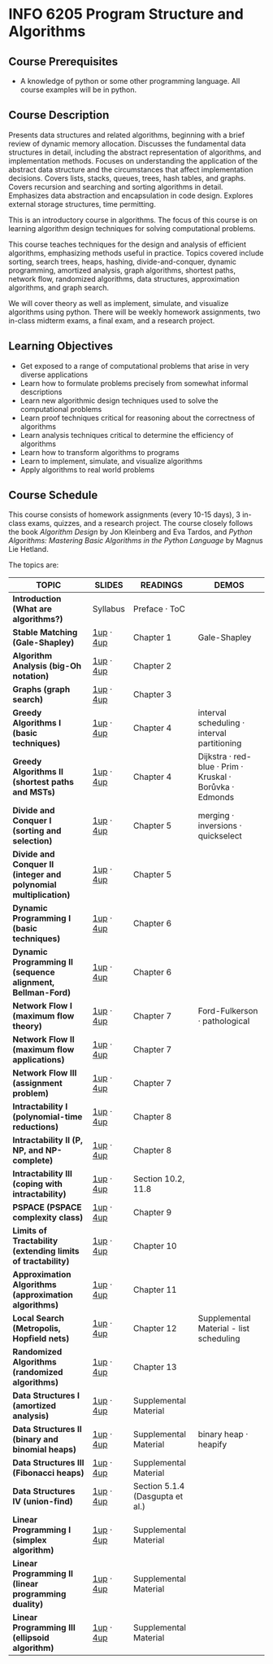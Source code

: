 # INFO 6205 Program Structure and Algorithms

## Course Prerequisites

- A knowledge of python or some other programming language. All course examples will be in python.

## Course Description

Presents data structures and related algorithms, beginning with a brief review of dynamic memory allocation. Discusses the fundamental data structures in detail, including the abstract representation of algorithms, and implementation methods. Focuses on understanding the application of the abstract data structure and the circumstances that affect implementation decisions. Covers lists, stacks, queues, trees, hash tables, and graphs. Covers recursion and searching and sorting algorithms in detail.
Emphasizes data abstraction and encapsulation in code design. Explores external storage structures, time permitting.

This is an introductory course in algorithms. The focus of this course is on learning algorithm design techniques for solving computational problems.

This course teaches techniques for the design and analysis of efficient algorithms, emphasizing methods useful in practice. Topics covered include sorting, search trees, heaps, hashing, divide-and-conquer, dynamic programming, amortized analysis, graph algorithms, shortest paths, network flow, randomized algorithms, data structures, approximation algorithms, and graph search.

We will cover theory as well as implement, simulate, and visualize algorithms using python. There will be weekly homework assignments, two in-class midterm exams, a final exam, and a research project.

## Learning Objectives

- Get exposed to a range of computational problems that arise in very diverse applications
- Learn how to formulate problems precisely from somewhat informal descriptions
- Learn new algorithmic design techniques used to solve the computational problems
- Learn proof techniques critical for reasoning about the correctness of algorithms
- Learn analysis techniques critical to determine the efficiency of algorithms
- Learn how to transform algorithms to programs
- Learn to implement, simulate, and visualize algorithms
- Apply algorithms to real world problems


## Course Schedule

This course consists of homework assignments (every 10-15 days), 3 in-class exams, quizzes, and a research project. The course closely follows the book _Algorithm Design_ by Jon Kleinberg and Eva Tardos, and _Python Algorithms: Mastering Basic Algorithms in the Python Language_ by Magnus Lie Hetland.

The topics are:

| TOPIC | SLIDES | READINGS | DEMOS |
|-------|--------|----------|-------|
| **Introduction (What are algorithms?)** | Syllabus | Preface · ToC | |
| **Stable Matching (Gale-Shapley)** | [1up](#) · [4up](#) | Chapter 1 | Gale-Shapley |
| **Algorithm Analysis (big-Oh notation)** | [1up](#) · [4up](#) | Chapter 2 | |
| **Graphs (graph search)** | [1up](#) · [4up](#) | Chapter 3 | |
| **Greedy Algorithms I (basic techniques)** | [1up](#) · [4up](#) | Chapter 4 | interval scheduling · interval partitioning |
| **Greedy Algorithms II (shortest paths and MSTs)** | [1up](#) · [4up](#) | Chapter 4 | Dijkstra · red-blue · Prim · Kruskal · Borůvka · Edmonds |
| **Divide and Conquer I (sorting and selection)** | [1up](#) · [4up](#) | Chapter 5 | merging · inversions · quickselect |
| **Divide and Conquer II (integer and polynomial multiplication)** | [1up](#) · [4up](#) | Chapter 5 | |
| **Dynamic Programming I (basic techniques)** | [1up](#) · [4up](#) | Chapter 6 | |
| **Dynamic Programming II (sequence alignment, Bellman-Ford)** | [1up](#) · [4up](#) | Chapter 6 | |
| **Network Flow I (maximum flow theory)** | [1up](#) · [4up](#) | Chapter 7 | Ford-Fulkerson · pathological |
| **Network Flow II (maximum flow applications)** | [1up](#) · [4up](#) | Chapter 7 | |
| **Network Flow III (assignment problem)** | [1up](#) · [4up](#) | Chapter 7 | |
| **Intractability I (polynomial-time reductions)** | [1up](#) · [4up](#) | Chapter 8 | |
| **Intractability II (P, NP, and NP-complete)** | [1up](#) · [4up](#) | Chapter 8 | |
| **Intractability III (coping with intractability)** | [1up](#) · [4up](#) | Section 10.2, 11.8 | |
| **PSPACE (PSPACE complexity class)** | [1up](#) · [4up](#) | Chapter 9 | |
| **Limits of Tractability (extending limits of tractability)** | [1up](#) · [4up](#) | Chapter 10 | |
| **Approximation Algorithms (approximation algorithms)** | [1up](#) · [4up](#) | Chapter 11 | |
| **Local Search (Metropolis, Hopfield nets)** | [1up](#) · [4up](#) | Chapter 12 | Supplemental Material - list scheduling |
| **Randomized Algorithms (randomized algorithms)** | [1up](#) · [4up](#) | Chapter 13 | |
| **Data Structures I (amortized analysis)** | [1up](#) · [4up](#) | Supplemental Material | |
| **Data Structures II (binary and binomial heaps)** | [1up](#) · [4up](#) | Supplemental Material | binary heap · heapify |
| **Data Structures III (Fibonacci heaps)** | [1up](#) · [4up](#) | Supplemental Material | |
| **Data Structures IV (union-find)** | [1up](#) · [4up](#) | Section 5.1.4 (Dasgupta et al.) | |
| **Linear Programming I (simplex algorithm)** | [1up](#) · [4up](#) | Supplemental Material | |
| **Linear Programming II (linear programming duality)** | [1up](#) · [4up](#) | Supplemental Material | |
| **Linear Programming III (ellipsoid algorithm)** | [1up](#) · [4up](#) | Supplemental Material | |







